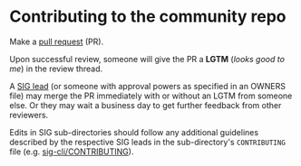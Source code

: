 # Contributing to the community repo

Make a [pull request](https://help.github.com/articles/using-pull-requests) (PR).

Upon successful review, someone will give the PR
a __LGTM__ (_looks good to me_) in the review thread.

A [SIG lead](sig-list.md) (or someone with approval powers
as specified in an OWNERS file) may merge the PR immediately
with or without an LGTM from someone else.
Or they may wait a business day to get further feedback from other reviewers.

Edits in SIG sub-directories should follow any additional guidelines described
by the respective SIG leads in the sub-directory's `CONTRIBUTING` file
(e.g. [sig-cli/CONTRIBUTING](sig-cli/CONTRIBUTING.md)).

 